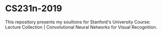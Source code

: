 # CS231n-2019

This repository presents my soultions for Stanford's University Course: Lecture Collection | Convolutional Neural Networks for Visual Recognition.
